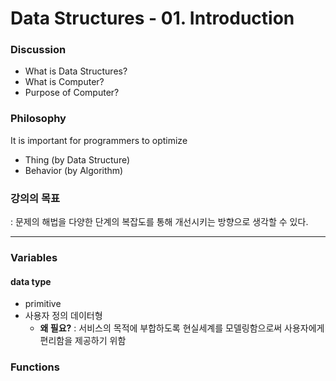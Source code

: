 # Data Structures - 01. Introduction

### Discussion
* What is Data Structures?
* What is Computer?
* Purpose of Computer?


### Philosophy
It is important for programmers to optimize 
* Thing (by Data Structure)
* Behavior (by  Algorithm)

### 강의의 목표 
: 문제의 해법을 다양한 단계의 복잡도를 통해 개선시키는 방향으로 생각할 수 있다.


---

### Variables
#### data type
* primitive
* 사용자 정의 데이터형 
	* **왜 필요?** : 서비스의 목적에 부합하도록 현실세계를 모델링함으로써 사용자에게 편리함을 제공하기 위함

### Functions
